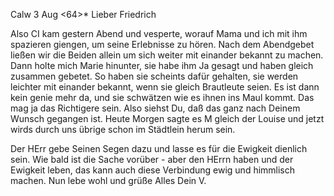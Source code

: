  Calw 3 Aug <64>*
Lieber Friedrich

Also CI kam gestern Abend und vesperte, worauf Mama und ich mit ihm spazieren giengen, um seine Erlebnisse zu hören. Nach dem Abendgebet ließen wir die Beiden allein um sich weiter mit einander bekannt zu machen. Dann holte mich Marie hinunter, sie habe ihm Ja gesagt und haben gleich zusammen gebetet. So haben sie scheints dafür gehalten, sie werden leichter mit einander bekannt, wenn sie gleich Brautleute seien. Es ist dann kein genie mehr da, und sie schwätzen wie es ihnen ins Maul kommt. Das mag ja das Richtigere sein. Also siehst Du, daß das ganz nach Deinem Wunsch gegangen ist. Heute Morgen sagte es M gleich der Louise und jetzt wirds durch uns übrige schon im Städtlein herum sein.

Der HErr gebe Seinen Segen dazu und lasse es für die Ewigkeit dienlich sein. Wie bald ist die Sache vorüber - aber den HErrn haben und der Ewigkeit leben, das kann auch diese Verbindung ewig und himmlisch machen. 
 Nun lebe wohl und grüße Alles
 Dein V.


